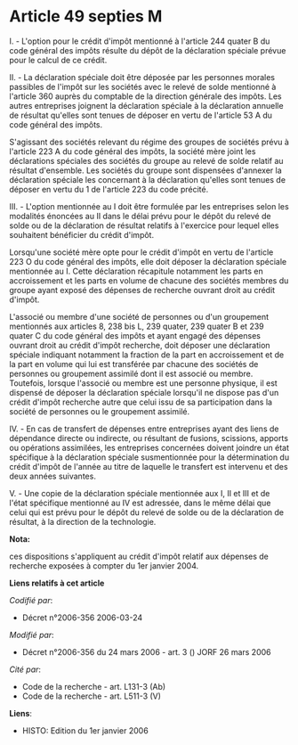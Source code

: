 # Article 49 septies M

I. - L'option pour le crédit d'impôt mentionné à l'article 244 quater B du code général des impôts résulte du dépôt de la
déclaration spéciale prévue pour le calcul de ce crédit.

II. - La déclaration spéciale doit être déposée par les personnes morales passibles de l'impôt sur les sociétés avec le
relevé de solde mentionné à l'article 360 auprès du comptable de la direction générale des impôts. Les autres entreprises
joignent la déclaration spéciale à la déclaration annuelle de résultat qu'elles sont tenues de déposer en vertu de l'article
53 A du code général des impôts.

S'agissant des sociétés relevant du régime des groupes de sociétés prévu à l'article 223 A du code général des impôts, la
société mère joint les déclarations spéciales des sociétés du groupe au relevé de solde relatif au résultat d'ensemble. Les
sociétés du groupe sont dispensées d'annexer la déclaration spéciale les concernant à la déclaration qu'elles sont tenues de
déposer en vertu du 1 de l'article 223 du code précité.

III. - L'option mentionnée au I doit être formulée par les entreprises selon les modalités énoncées au II dans le délai prévu
pour le dépôt du relevé de solde ou de la déclaration de résultat relatifs à l'exercice pour lequel elles souhaitent
bénéficier du crédit d'impôt.

Lorsqu'une société mère opte pour le crédit d'impôt en vertu de l'article 223 O du code général des impôts, elle doit déposer
la déclaration spéciale mentionnée au I. Cette déclaration récapitule notamment les parts en accroissement et les parts en
volume de chacune des sociétés membres du groupe ayant exposé des dépenses de recherche ouvrant droit au crédit d'impôt.

L'associé ou membre d'une société de personnes ou d'un groupement mentionnés aux articles 8, 238 bis L, 239 quater, 239
quater B et 239 quater C du code général des impôts et ayant engagé des dépenses ouvrant droit au crédit d'impôt recherche,
doit déposer une déclaration spéciale indiquant notamment la fraction de la part en accroissement et de la part en volume qui
lui est transférée par chacune des sociétés de personnes ou groupement assimilé dont il est associé ou membre. Toutefois,
lorsque l'associé ou membre est une personne physique, il est dispensé de déposer la déclaration spéciale lorsqu'il ne
dispose pas d'un crédit d'impôt recherche autre que celui issu de sa participation dans la société de personnes ou le
groupement assimilé.

IV. - En cas de transfert de dépenses entre entreprises ayant des liens de dépendance directe ou indirecte, ou résultant de
fusions, scissions, apports ou opérations assimilées, les entreprises concernées doivent joindre un état spécifique à la
déclaration spéciale susmentionnée pour la détermination du crédit d'impôt de l'année au titre de laquelle le transfert est
intervenu et des deux années suivantes.

V. - Une copie de la déclaration spéciale mentionnée aux I, II et III et de l'état spécifique mentionné au IV est adressée,
dans le même délai que celui qui est prévu pour le dépôt du relevé de solde ou de la déclaration de résultat, à la direction
de la technologie.

**Nota:**

ces dispositions s'appliquent au crédit d'impôt relatif aux dépenses de recherche exposées à compter du 1er janvier 2004.

**Liens relatifs à cet article**

_Codifié par_:

  - Décret n°2006-356 2006-03-24

_Modifié par_:

  - Décret n°2006-356 du 24 mars 2006 - art. 3 () JORF 26 mars 2006

_Cité par_:

  - Code de la recherche - art. L131-3 (Ab)
  - Code de la recherche - art. L511-3 (V)

**Liens**:

  - HISTO: Edition du 1er janvier 2006
